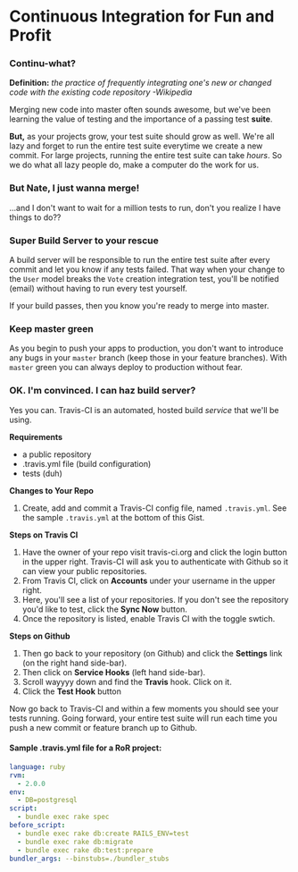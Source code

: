 # Continuous Integration for Fun and Profit

### Continu-what?

__Definition:__ _the practice of frequently integrating one's new or changed code with the existing code repository -Wikipedia_

Merging new code into master often sounds awesome, but we've been learning the value of testing and the importance of a passing test __suite__.

__But,__ as your projects grow, your test suite should grow as well. We're all lazy and forget to run the entire test suite everytime we create a new commit. For large projects, running the entire test suite can take _hours_. So we do what all lazy people do, make a computer do the work for us.

### But Nate, I just wanna merge!

...and I don't want to wait for a million tests to run, don't you realize I have things to do??

### Super Build Server to your rescue

A build server will be responsible to run the entire test suite after every commit and let you know if any tests failed. That way when your change to the `User` model breaks the `Vote` creation integration test, you'll be notified (email) without having to run every test yourself.

If your build passes, then you know you're ready to merge into master.

### Keep master green

As you begin to push your apps to production, you don't want to introduce any bugs in your `master` branch (keep those in your feature branches). With `master` green you can always deploy to production without fear.

### OK. I'm convinced. I can haz build server?

Yes you can. Travis-CI is an automated, hosted build _service_ that we'll be using.

__Requirements__

- a public repository
- .travis.yml file (build configuration)
- tests (duh)

__Changes to Your Repo__

1. Create, add and commit a Travis-CI config file, named `.travis.yml`. See the sample `.travis.yml` at the bottom of this Gist.

__Steps on Travis CI__

1. Have the owner of your repo visit travis-ci.org and click the login button in the upper right. Travis-CI will ask you to authenticate with Github so it can view your public repositories.
2. From Travis CI, click on __Accounts__ under your username in the upper right.
3. Here, you'll see a list of your repositories. If you don't see the repository you'd like to test, click the __Sync Now__ button.
4. Once the repository is listed, enable Travis CI with the toggle swtich.

__Steps on Github__

1. Then go back to your repository (on Github) and click the __Settings__ link (on the right hand side-bar).
2. Then click on __Service Hooks__ (left hand side-bar).
3. Scroll wayyyy down and find the __Travis__ hook. Click on it.
5. Click the __Test Hook__ button

Now go back to Travis-CI and within a few moments you should see your tests running. Going forward, your entire test suite will run each time you push a new commit or feature branch up to Github.

#### Sample .travis.yml file for a RoR project:
```yml
language: ruby
rvm:
  - 2.0.0
env:
  - DB=postgresql
script:
  - bundle exec rake spec
before_script:
  - bundle exec rake db:create RAILS_ENV=test
  - bundle exec rake db:migrate
  - bundle exec rake db:test:prepare
bundler_args: --binstubs=./bundler_stubs
```


